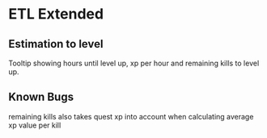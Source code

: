 # ETL Extended
## Estimation to level
Tooltip showing hours until level up, xp per hour and remaining kills to level up.

## Known Bugs
remaining kills also takes quest xp into account when calculating average xp value per kill
